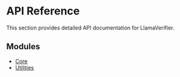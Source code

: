 # API Reference

This section provides detailed API documentation for LlamaVerifier.

## Modules

- [Core](core.md)
- [Utilities](utilities.md)
